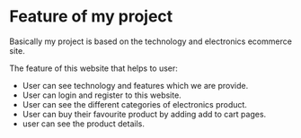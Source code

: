 # Feature of my project

Basically my project is based on the technology and electronics ecommerce site. 

The feature of this website that helps to user:

- User can see technology and features which we are provide.
- User can login and register to this website.
- User can see the different categories of electronics product.
- User can buy their favourite product by adding add to cart pages.
- user can see the product details.
